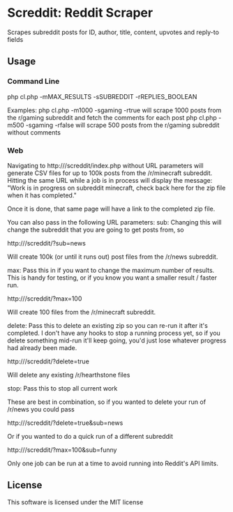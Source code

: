 # Screddit: Reddit Scraper

Scrapes subreddit posts for ID, author, title, content, upvotes and reply-to fields

## Usage

### Command Line
php cl.php -mMAX_RESULTS -sSUBREDDIT -rREPLIES_BOOLEAN

Examples:
php cl.php -m1000 -sgaming -rtrue will scrape 1000 posts from the r/gaming subreddit and fetch the comments for each post
php cl.php -m500 -sgaming -rfalse will scrape 500 posts from the r/gaming subreddit without comments

### Web
Navigating to http://<yourserver>/screddit/index.php without URL parameters will generate CSV files for up to 100k posts from the /r/minecraft subreddit.  Hitting the same URL while a job is in process will display the message: "Work is in progress on subreddit minecraft, check back here for the zip file when it has completed."

Once it is done, that same page will have a link to the completed zip file.

You can also pass in the following URL parameters:
sub: Changing this will change the subreddit that you are going to get posts from, so

http://<yourserver>/screddit/?sub=news

Will create 100k (or until it runs out) post files from the /r/news subreddit.

max: Pass this in if you want to change the maximum number of results.  This is handy for testing, or if you know you want a smaller result / faster run.

http://<yourserver>/screddit/?max=100

Will create 100 files from the /r/minecraft subreddit.

delete: Pass this to delete an existing zip so you can re-run it after it's completed.  I don't have any hooks to stop a running process yet, so if you delete something mid-run it'll keep going, you'd just lose whatever progress had already been made.

http://<yourserver>/screddit/?delete=true 

Will delete any existing /r/hearthstone files

stop: Pass this to stop all current work

These are best in combination, so if you wanted to delete your run of /r/news you could pass

http://<yourserver>/screddit/?delete=true&sub=news

Or if you wanted to do a quick run of a different subreddit

http://<yourserver>/screddit/?max=100&sub=funny

Only one job can be run at a time to avoid running into Reddit's API limits.

## License

This software is licensed under the MIT license
